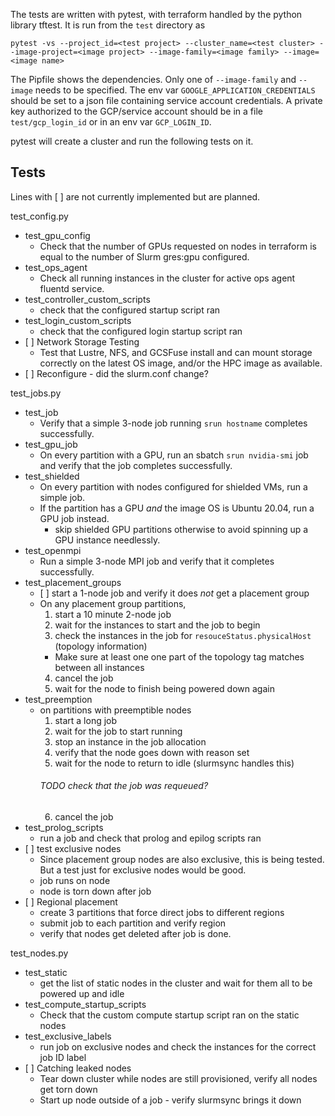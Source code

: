 The tests are written with pytest, with terraform handled by the python library
tftest. It is run from the `test` directory as

`pytest -vs --project_id=<test project> --cluster_name=<test cluster> --image-project=<image project> --image-family=<image family> --image=<image name>`

The Pipfile shows the dependencies. Only one of `--image-family` and `--image`
needs to be specified. The env var `GOOGLE_APPLICATION_CREDENTIALS` should be
set to a json file containing service account credentials. A private key
authorized to the GCP/service account should be in a file `test/gcp_login_id` or
in an env var `GCP_LOGIN_ID`.

pytest will create a cluster and run the following tests on it.

## Tests

Lines with \[ \] are not currently implemented but are planned.

test_config.py

- test_gpu_config
  - Check that the number of GPUs requested on nodes in terraform is equal to
    the number of Slurm gres:gpu configured.
- test_ops_agent
  - Check all running instances in the cluster for active ops agent fluentd
    service.
- test_controller_custom_scripts
  - check that the configured startup script ran
- test_login_custom_scripts
  - check that the configured login startup script ran
- \[ \] Network Storage Testing
  - Test that Lustre, NFS, and GCSFuse install and can mount storage correctly
    on the latest OS image, and/or the HPC image as available.
- \[ \] Reconfigure - did the slurm.conf change?

test_jobs.py

- test_job
  - Verify that a simple 3-node job running `srun hostname` completes
    successfully.
- test_gpu_job
  - On every partition with a GPU, run an sbatch `srun nvidia-smi` job and
    verify that the job completes successfully.
- test_shielded
  - On every partition with nodes configured for shielded VMs, run a simple job.
  - If the partition has a GPU _and_ the image OS is Ubuntu 20.04, run a GPU job
    instead.
    - skip shielded GPU partitions otherwise to avoid spinning up a GPU instance
      needlessly.
- test_openmpi
  - Run a simple 3-node MPI job and verify that it completes successfully.
- test_placement_groups
  - \[ \] start a 1-node job and verify it does _not_ get a placement group
  - On any placement group partitions,
    1. start a 10 minute 2-node job
    1. wait for the instances to start and the job to begin
    1. check the instances in the job for `resouceStatus.physicalHost` (topology
       information)
    - Make sure at least one one part of the topology tag matches between all
      instances
    4. cancel the job
    1. wait for the node to finish being powered down again
- test_preemption
  - on partitions with preemptible nodes
    1. start a long job
    1. wait for the job to start running
    1. stop an instance in the job allocation
    1. verify that the node goes down with reason set
    1. wait for the node to return to idle (slurmsync handles this)
    ###### TODO check that the job was requeued?
    6. cancel the job
- test_prolog_scripts
  - run a job and check that prolog and epilog scripts ran
- \[ \] test exclusive nodes
  - Since placement group nodes are also exclusive, this is being tested. But a
    test just for exclusive nodes would be good.
  - job runs on node
  - node is torn down after job
- \[ \] Regional placement
  - create 3 partitions that force direct jobs to different regions
  - submit job to each partition and verify region
  - verify that nodes get deleted after job is done.

test_nodes.py

- test_static
  - get the list of static nodes in the cluster and wait for them all to be
    powered up and idle
- test_compute_startup_scripts
  - Check that the custom compute startup script ran on the static nodes
- test_exclusive_labels
  - run job on exclusive nodes and check the instances for the correct job ID
    label
- \[ \] Catching leaked nodes
  - Tear down cluster while nodes are still provisioned, verify all nodes get
    torn down
  - Start up node outside of a job - verify slurmsync brings it down

